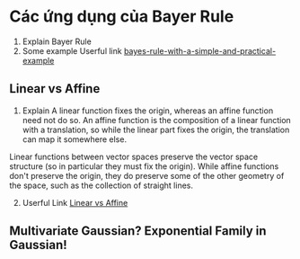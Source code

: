 # Các ứng dụng của Bayer Rule
1. Explain Bayer Rule
2. Some example
Userful link [bayes-rule-with-a-simple-and-practical-example](https://towardsdatascience.com/bayes-rule-with-a-simple-and-practical-example-2bce3d0f4ad0)

## Linear vs Affine
1. Explain
A linear function fixes the origin, whereas an affine function need not do so. An affine function is the composition of a linear function with a translation, so while the linear part fixes the origin, the translation can map it somewhere else.

Linear functions between vector spaces preserve the vector space structure (so in particular they must fix the origin). While affine functions don't preserve the origin, they do preserve some of the other geometry of the space, such as the collection of straight lines.

2. Userful Link
[Linear vs Affine](https://math.stackexchange.com/a/275327)


## Multivariate Gaussian? Exponential Family in Gaussian!
